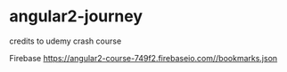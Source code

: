 # angular2-journey
credits to udemy crash course

Firebase
https://angular2-course-749f2.firebaseio.com//bookmarks.json
